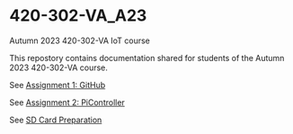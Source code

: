 # 420-302-VA_A23
Autumn 2023 420-302-VA IoT course

This repostory contains documentation shared for students of the Autumn 2023 420-302-VA course.

See [Assignment 1: GitHub](IoT_GitHub_Assignment.md)

See [Assignment 2: PiController](IoT_Assignment2_PiController.md)

See [SD Card Preparation](SD_Card_Preparation.md)
